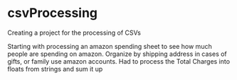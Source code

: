 # csvProcessing
Creating a project for the processing of CSVs

Starting with processing an amazon spending sheet to see how much people are spending on amazon.
Organize by shipping address in cases of gifts, or family use amazon accounts.
Had to process the Total Charges into floats from strings and sum it up
